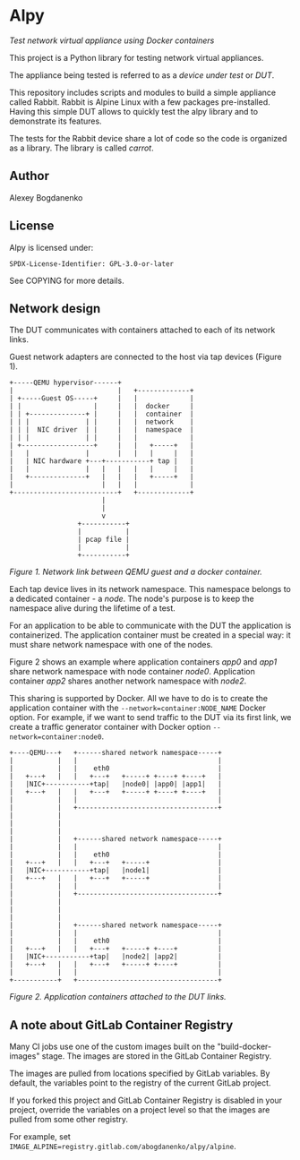 # Alpy

*Test network virtual appliance using Docker containers*

This project is a Python library for testing network virtual appliances.

The appliance being tested is referred to as a *device under test* or *DUT*.

This repository includes scripts and modules to build a simple appliance called
Rabbit. Rabbit is Alpine Linux with a few packages pre-installed. Having this
simple DUT allows to quickly test the alpy library and to demonstrate its
features.

The tests for the Rabbit device share a lot of code so the code is organized as
a library. The library is called *carrot*.

Author
------

Alexey Bogdanenko

License
-------

Alpy is licensed under:

    SPDX-License-Identifier: GPL-3.0-or-later

See COPYING for more details.

Network design
--------------

The DUT communicates with containers attached to each of its network links.

Guest network adapters are connected to the host via tap devices (Figure 1).

```
+-----QEMU hypervisor------+
|                          |   +-------------+
| +-----Guest OS-----+     |   |             |
| |                  |     |   |  docker     |
| | +--------------+ |     |   |  container  |
| | |              | |     |   |  network    |
| | |  NIC driver  | |     |   |  namespace  |
| | |              | |     |   |             |
| +------------------+     |   |   +-----+   |
|   |              |       |   |   |     |   |
|   | NIC hardware +---+-----------+ tap |   |
|   |              |   |   |   |   |     |   |
|   +--------------+   |   |   |   +-----+   |
|                      |   |   |             |
+--------------------------+   +-------------+
                       |
                       |
                       v
                 +-----------+
                 |           |
                 | pcap file |
                 |           |
                 +-----------+
```

*Figure 1. Network link between QEMU guest and a docker container.*

Each tap device lives in its network namespace. This namespace belongs to a
dedicated container - a *node*. The node's purpose is to keep the namespace
alive during the lifetime of a test.

For an application to be able to communicate with the DUT the application is
containerized. The application container must be created in a special way: it
must share network namespace with one of the nodes.

Figure 2 shows an example where application containers *app0* and *app1* share
network namespace with node container *node0*. Application container *app2*
shares another network namespace with *node2*.

This sharing is supported by Docker. All we have to do is to create the
application container with the `--network=container:NODE_NAME` Docker option.
For example, if we want to send traffic to the DUT via its first link, we create
a traffic generator container with Docker option `--network=container:node0`.

```
+----QEMU---+   +------shared network namespace-----+
|           |   |                                   |
|           |   |    eth0                           |
|   +---+   |   |   +---+   +-----+ +----+ +----+   |
|   |NIC+-----------+tap|   |node0| |app0| |app1|   |
|   +---+   |   |   +---+   +-----+ +----+ +----+   |
|           |   |                                   |
|           |   +-----------------------------------+
|           |
|           |
|           |
|           |   +------shared network namespace-----+
|           |   |                                   |
|           |   |    eth0                           |
|   +---+   |   |   +---+   +-----+                 |
|   |NIC+-----------+tap|   |node1|                 |
|   +---+   |   |   +---+   +-----+                 |
|           |   |                                   |
|           |   +-----------------------------------+
|           |
|           |
|           |
|           |   +------shared network namespace-----+
|           |   |                                   |
|           |   |    eth0                           |
|   +---+   |   |   +---+   +-----+ +----+          |
|   |NIC+-----------+tap|   |node2| |app2|          |
|   +---+   |   |   +---+   +-----+ +----+          |
|           |   |                                   |
+-----------+   +-----------------------------------+
```

*Figure 2. Application containers attached to the DUT links.*

A note about GitLab Container Registry
--------------------------------------

Many CI jobs use one of the custom images built on the "build-docker-images"
stage. The images are stored in the GitLab Container Registry.

The images are pulled from locations specified by GitLab variables. By default,
the variables point to the registry of the current GitLab project.

If you forked this project and GitLab Container Registry is disabled in your
project, override the variables on a project level so that the images are pulled
from some other registry.

For example, set `IMAGE_ALPINE=registry.gitlab.com/abogdanenko/alpy/alpine`.
